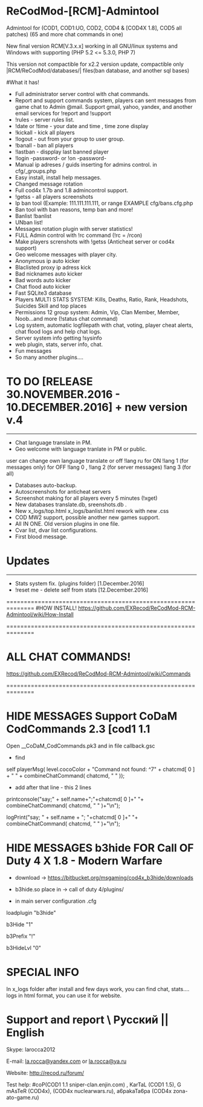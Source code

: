 # ReCodMod-[RCM]-Admintool

 Admintool for (COD1, COD1:UO, COD2, COD4 & [COD4X 1.8], COD5 all patches)
(65 and more chat commands in one)

New final version RCM[V.3.x.x] working in all GNU/linux systems and Windows with supporting (PHP 5.2 <= 5.3.0, PHP 7)

This version not compactible for x2.2 version update, compactible only |RCM/ReCodMod/databases/| files(ban database, and another sql bases)

#What it has!
+ Full administrator server control with chat commands.
+ Report and support commands system, players can sent messages from game chat to Admin @mail.
 Support gmail, yahoo, yandex, and another email services for !report and !support
+ !rules - server rules list.
+ !date or !time - your date and time , time zone display
+ !kickall - kick all players
+ !logout - out from your group to user group.
+ !banall - ban all players
+ !lastban - dispplay last banned player
+ !login -password-  or !on -password-
+ Manual ip adreses / guids inserting for admins control. in cfg/_groups.php
+ Easy install, install help messages.
+ Changed message rotation
+ Full cod4x 1.7b and 1.8 admincontrol support.
+ !getss - all players screenshots
+ Ip ban tool (Example: 111.111.111.111, or range EXAMPLE cfg/bans.cfg.php
+ Ban tool with ban reasons, temp ban and more!
+ Banlist !banlist
+ UNban list!
+ Messages rotation plugin with server statistics!
+ FULL Admin control with !rc command (!rc = /rcon)
+ Make players screnshots with !getss (Anticheat server or cod4x support)
+ Geo welcome messages with player city.
+ Anonymous ip auto kicker
+ Blaclisted proxy ip adress kick
+ Bad nicknames auto kicker
+ Bad words auto kicker
+ Chat flood auto kicker
+ Fast SQLite3 database
+ Players MULTI STATS SYSTEM: Kills, Deaths, Ratio, Rank, Headshots, Suicides Skill and top places
+ Permissions 12 group system: Admin, Vip, Clan Member, Member, Noob...and more (!status chat command)
+ Log system, automatic logfilepath with chat, voting, player cheat alerts, chat flood logs and help chat logs.
+ Server system info getting !sysinfo
+ web plugin, stats, server info, chat.
+ Fun messages
+ So many another plugins....


# TO DO [RELEASE 30.NOVEMBER.2016 - 10.DECEMBER.2016] + new version v.4
--------------------------------------------------------------

+ Chat language translate in PM.
+ Geo welcome with language tranlate in PM or public.

user can change own language translate or off !lang ru for ON !lang 1 (for messages only) for OFF !lang 0 , !lang 2 (for server messages) !lang 3 (for all)

+ Databases auto-backup.
+ Autoscreenshots for anticheat servers
+ Screenshot making for all players every 5 minutes (!xget)
+ New databases translate.db, sreenshots.db .
+ New x_logs/top.html x_logs/banlist.html rework with new .css
+ COD MW2 support, possible another new games support.
+ All IN ONE. Old version plugins in one file.
+ Cvar list, dvar list configurations.
+ First blood message.

# Updates
--------------------------------------------------------------
+ Stats system fix. (plugins folder) [1.December.2016]
+ !reset me - delete self from stats [12.December.2016]

============================================================== 
#HOW INSTALL!
https://github.com/EXRecod/ReCodMod-RCM-Admintool/wiki/How-Install

==============================================================
# ALL CHAT COMMANDS!

https://github.com/EXRecod/ReCodMod-RCM-Admintool/wiki/Commands

==============================================================


# HIDE MESSAGES Support CoDaM CodCommands 2.3 [cod1 1.1

Open __CoDaM_CodCommands.pk3 and in file callback.gsc 

+ find

self playerMsg( level.cocoColor + "Command not found: ^7" + chatcmd[ 0 ] + " " + combineChatCommand( chatcmd, " " ));

+ add after that line - this 2 lines

printconsole("say;" + self.name+";"+chatcmd[ 0 ]+" "+ combineChatCommand( chatcmd, " " )+"\n");

logPrint("say; " + self.name + "; "+chatcmd[ 0 ]+" "+ combineChatCommand( chatcmd, " " )+"\n");

# HIDE MESSAGES b3hide FOR Call OF Duty 4 X 1.8 - Modern Warfare



+ download -> https://bitbucket.org/msgaming/cod4x_b3hide/downloads

+ b3hide.so place in  ->  call of duty 4/plugins/

+ in main server configuration   .cfg

loadplugin "b3hide"

b3Hide "1"

b3Prefix "!"

b3HideLvl "0" 


# SPECIAL INFO

In x_logs folder after install and few days work, you can find chat, stats.... logs in html format, you can use it for website.

# Support and report \\ Русский || English

Skype: larocca2012  

E-mail: la.rocca@yandex.com or la.rocca@ya.ru  

Website: http://recod.ru/forum/ 

Test help: #coP(COD1 1.1 sniper-clan.enjin.com) , KarTaL (COD1 1.5), G mAsTeR (COD4x), (COD4x nuclearwars.ru), a6pakaTa6pa (COD4x zona-ato-game.ru)
 
